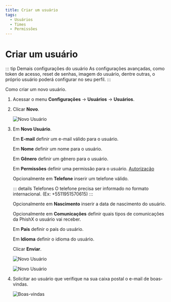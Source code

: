 ```yaml
---
title: Criar um usuário
tags:
  - Usuários
  - Times
  - Permissões
---
```

# Criar um usuário

::: tip Demais configurações do usuário
As configurações avançadas, como token de acesso, reset de senhas, imagem do usuário, dentre outras, o próprio usuário poderá configurar no seu perfil.
:::

Como criar um novo usuário.

1. Acessar o menu **Configurações** -> **Usuários** -> **Usuários**.

2. Clicar **Novo**.

   ![Novo Usuário](https://cdn.phishx.io/phishx-docs/images/phishx_users_create_01.webp)

3. Em **Novo Usuário**.

   Em **E-mail** definir um e-mail válido para o usuário.

   Em **Nome** definir um nome para o usuário.

   Em **Gênero** definir um gênero para o usuário.

   Em **Permissões** definir uma permissão para o usuário. [Autorização](authorization/)

   Opcionalmente em **Telefone** inserir um telefone válido.

   ::: details Telefones
   O telefone precisa ser informado no formato internacional. (Ex: +5511951570615)
   :::

   Opcionalmente em **Nascimento** inserir a data de nascimento do usuário.

   Opcionalmente em **Comunicações** definir quais tipos de comunicações da PhishX o usuário vai receber.

   Em **País** definir o país do usuário.

   Em **Idioma** definir o idioma do usuário.

   Clicar **Enviar**.

   ![Novo Usuário](https://cdn.phishx.io/phishx-docs/images/phishx_users_create_02.webp)

   ![Novo Usuário](https://cdn.phishx.io/phishx-docs/images/phishx_users_create_03.webp)

5. Solicitar ao usuário que verifique na sua caixa postal o e-mail de boas-vindas.

   ![Boas-vindas](https://cdn.phishx.io/phishx-docs/images/phishx_login_first_access_01.webp)
